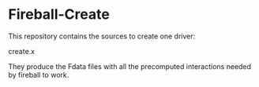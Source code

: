 Fireball-Create
===============

This repository contains the sources to create one
driver:

create.x

They produce the Fdata files with all the precomputed 
interactions needed by fireball to work.
